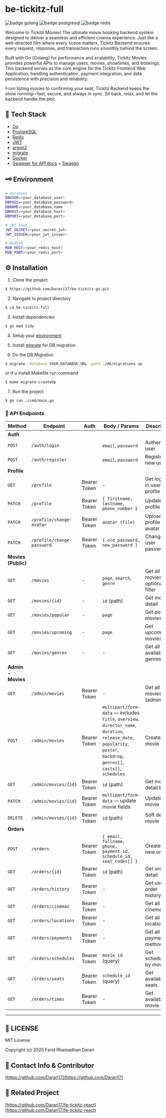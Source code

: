 # be-tickitz-full

![badge golang](https://img.shields.io/badge/Go-00ADD8?style=for-the-badge&logo=go&logoColor=white)
![badge postgresql](https://img.shields.io/badge/PostgreSQL-316192?style=for-the-badge&logo=postgresql&logoColor=white)
![badge redis](https://img.shields.io/badge/redis-%23DD0031.svg?&style=for-the-badge&logo=redis&logoColor=white)

Welcome to Tickitz Movies!
The ultimate movie booking backend system designed to deliver a seamless and efficient cinema experience. Just like a well-directed film where every scene matters, Tickitz Backend ensures every request, response, and transaction runs smoothly behind the screen.

Built with Go (Golang) for performance and scalability, Tickitz Movies provides powerful APIs to manage users, movies, showtimes, and bookings. This backend serves as the core engine for the Tickitz Frontend Web Application, handling authentication, payment integration, and data persistence with precision and reliability.

From listing movies to confirming your seat, Tickitz Backend keeps the show running—fast, secure, and always in sync. Sit back, relax, and let the backend handle the plot.

## 🔧 Tech Stack

- [Go](https://go.dev/dl/)
- [PostgreSQL](https://www.postgresql.org/download/)
- [Redis](https://redis.io/docs/latest/operate/oss_and_stack/install/archive/install-redis/install-redis-on-windows/)
- [JWT](https://github.com/golang-jwt/jwt)
- [argon2](https://pkg.go.dev/golang.org/x/crypto/argon2)
- [migrate](https://github.com/golang-migrate/migrate)
- [Docker](https://docs.docker.com/engine/install/ubuntu/#install-using-the-repository)
- [Swagger for API docs](https://swagger.io/) + [Swaggo](https://github.com/swaggo/swag)

## 🗝️ Environment

```bash
# database
DBUSER=<your_database_user>
DBPASS=<your_database_password>
DBNAME=<your_database_name
DBHOST=<your_database_host>
DBPORT=<your_database_port>

# JWT hash
JWT_SECRET=<your_secret_jwt>
JWT_ISSUER=<your_jwt_issuer>

# Redish
RDB_HOST=<your_redis_host>
RDB_PORT=<your_redis_port>

```

## ⚙️ Installation

1. Clone the project

```sh
$ https://github.com/Darari17/be-tickitz-go.git
```

2. Navigate to project directory

```sh
$ cd be-tickitz-full
```

3. Install dependencies

```sh
$ go mod tidy
```

4. Setup your [environment](##-environment)

5. Install [migrate](https://github.com/golang-migrate/migrate/tree/master/cmd/migrate#installation) for DB migration

6. Do the DB Migration

```sh
$ migrate -database YOUR_DATABASE_URL -path ./db/migrations up
```

or if u install Makefile run command

```sh
$ make migrate-createUp
```

7. Run the project

```sh
$ go run ./cmd/main.go
```

### 📘 API Endpoints

| Method              | Endpoint                   | Auth         | Body / Params                                                                                                                                                             | Description                         |
| ------------------- | -------------------------- | ------------ | ------------------------------------------------------------------------------------------------------------------------------------------------------------------------- | ----------------------------------- |
| **Auth**            |                            |              |                                                                                                                                                                           |                                     |
| `POST`              | `/auth/login`              |              | `email`, `password`                                                                                                                                                       | Authenticate user                   |
| `POST`              | `/auth/register`           |              | `email`, `password`                                                                                                                                                       | Register new user                   |
| **Profile**         |                            |              |                                                                                                                                                                           |                                     |
| `GET`               | `/profile`                 | Bearer Token | -                                                                                                                                                                         | Get logged-in user profile          |
| `PATCH`             | `/profile`                 | Bearer Token | `{ firstname, lastname, phone_number }`                                                                                                                                   | Update user profile                 |
| `PATCH`             | `/profile/change-avatar`   | Bearer Token | `avatar (file)`                                                                                                                                                           | Upload new profile avatar           |
| `PATCH`             | `/profile/change-password` | Bearer Token | `{ old_password, new_password }`                                                                                                                                          | Change user password                |
| **Movies (Public)** |                            |              |                                                                                                                                                                           |                                     |
| `GET`               | `/movies`                  | -            | `page`, `search`, `genre`                                                                                                                                                 | Get all movies with optional filter |
| `GET`               | `/movies/{id}`             | -            | `id` (path)                                                                                                                                                               | Get movie detail                    |
| `GET`               | `/movies/popular`          | -            | `page`                                                                                                                                                                    | Get popular movies                  |
| `GET`               | `/movies/upcoming`         | -            | `page`                                                                                                                                                                    | Get upcoming movies                 |
| `GET`               | `/movies/genres`           | -            | -                                                                                                                                                                         | Get all available genres            |
| **Admin - Movies**  |                            |              |                                                                                                                                                                           |                                     |
| `GET`               | `/admin/movies`            | Bearer Token | -                                                                                                                                                                         | Get all movies (admin)              |
| `POST`              | `/admin/movies`            | Bearer Token | `multipart/form-data` — includes `title`, `overview`, `director_name`, `duration`, `release_date`, `popularity`, `poster`, `backdrop`, `genres[]`, `casts[]`, `schedules` | Create new movie                    |
| `GET`               | `/admin/movies/{id}`       | Bearer Token | `id` (path)                                                                                                                                                               | Get movie detail by ID              |
| `PATCH`             | `/admin/movies/{id}`       | Bearer Token | `multipart/form-data` — update movie fields                                                                                                                               | Update movie                        |
| `DELETE`            | `/admin/movies/{id}`       | Bearer Token | `id` (path)                                                                                                                                                               | Soft delete movie                   |
| **Orders**          |                            |              |                                                                                                                                                                           |                                     |
| `POST`              | `/orders`                  | Bearer Token | `{ email, fullname, phone, payment_id, schedule_id, seat_codes[] }`                                                                                                       | Create a new order                  |
| `GET`               | `/orders/{id}`             | Bearer Token | `id` (path)                                                                                                                                                               | Get order detail                    |
| `GET`               | `/orders/history`          | Bearer Token | -                                                                                                                                                                         | Get user order history              |
| `GET`               | `/orders/cinemas`          | Bearer Token | -                                                                                                                                                                         | Get all cinemas                     |
| `GET`               | `/orders/locations`        | Bearer Token | -                                                                                                                                                                         | Get all locations                   |
| `GET`               | `/orders/payments`         | Bearer Token | -                                                                                                                                                                         | Get all payment methods             |
| `GET`               | `/orders/schedules`        | Bearer Token | `movie_id` (query)                                                                                                                                                        | Get schedules by movie ID           |
| `GET`               | `/orders/seats`            | Bearer Token | `schedule_id` (query)                                                                                                                                                     | Get available seats                 |
| `GET`               | `/orders/times`            | Bearer Token | -                                                                                                                                                                         | Get available movie times           |

---

## 📄 LICENSE

MIT License

Copyright (c) 2025 Farid Rhamadhan Darari

## 📧 Contact Info & Contributor

[https://github.com/Darari17](https://github.com/Darari17)

## 🎯 Related Project

[https://github.com/Darari17/fe-tickitz-react](https://github.com/Darari17/fe-tickitz-react)
